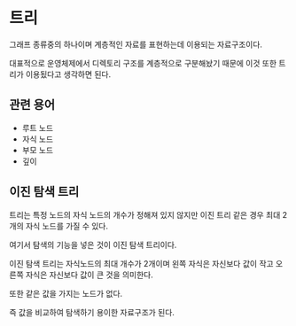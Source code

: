 # 트리

그래프 종류중의 하나이며 계층적인 자료를 표현하는데 이용되는 자료구조이다.

대표적으로 운영체제에서 디렉토리 구조를 계층적으로 구분해놨기 때문에 이것 또한 트리가 이용됬다고 생각하면 된다.

## 관련 용어

* 루트 노드
* 자식 노드
* 부모 노드
* 깊이

## 이진 탐색 트리

트리는 특정 노드의 자식 노드의 개수가 정해져 있지 않지만 이진 트리 같은 경우 최대 2개의 자식 노드를 가질 수 있다.

여기서 탐색의 기능을 넣은 것이 이진 탐색 트리이다.

이진 탐색 트리는 자식노드의 최대 개수가 2개이며 왼쪽 자식은 자신보다 값이 작고 오른쪽 자식은 자신보다 값이 큰 것을 의미한다.

또한 같은 값을 가지는 노드가 없다.

즉 값을 비교하여 탐색하기 용이한 자료구조가 된다.